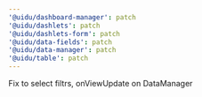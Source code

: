 ```yaml
---
'@uidu/dashboard-manager': patch
'@uidu/dashlets': patch
'@uidu/dashlets-form': patch
'@uidu/data-fields': patch
'@uidu/data-manager': patch
'@uidu/table': patch
---
```


Fix to select filtrs, onViewUpdate on DataManager
